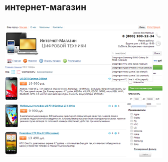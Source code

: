 <H1>интернет-магазин<H1> 




  ![img](https://github.com/pavelbaglai/PHP_SHOP_MYSQL/blob/main/image-1.png)
